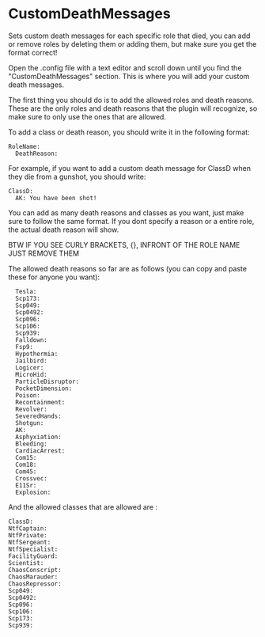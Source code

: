 # CustomDeathMessages
Sets custom death messages for each specific role that died, you can add or remove roles by deleting them or adding them, but make sure you get the format correct!

Open the .config file with a text editor and scroll down until you find the "CustomDeathMessages" section. This is where you will add your custom death messages.

The first thing you should do is to add the allowed roles and death reasons. These are the only roles and death reasons that the plugin will recognize, so make sure to only use the ones that are allowed.

To add a class or death reason, you should write it in the following format:


    RoleName:
      DeathReason:
      
For example, if you want to add a custom death message for ClassD when they die from a gunshot, you should write:

    ClassD:
      AK: You have been shot!
  
You can add as many death reasons and classes as you want, just make sure to follow the same format. If you dont specify a reason or a entire role, the actual death reason will show.

BTW IF YOU SEE CURLY BRACKETS, {}, INFRONT OF THE ROLE NAME JUST REMOVE THEM

The allowed death reasons so far are as follows (you can copy and paste these for anyone you want): 

      Tesla: 
      Scp173: 
      Scp049: 
      Scp0492: 
      Scp096: 
      Scp106: 
      Scp939: 
      Falldown: 
      Fsp9: 
      Hypothermia: 
      Jailbird: 
      Logicer: 
      MicroHid: 
      ParticleDisruptor: 
      PocketDimension: 
      Poison: 
      Recontainment: 
      Revolver: 
      SeveredHands: 
      Shotgun: 
      AK: 
      Asphyxiation: 
      Bleeding: 
      CardiacArrest: 
      Com15: 
      Com18: 
      Com45: 
      Crossvec: 
      E11Sr: 
      Explosion: 

And the allowed classes that are allowed are : 

    ClassD:
    NtfCaptain: 
    NtfPrivate: 
    NtfSergeant: 
    NtfSpecialist: 
    FacilityGuard: 
    Scientist: 
    ChaosConscript: 
    ChaosMarauder: 
    ChaosRepressor: 
    Scp049: 
    Scp0492: 
    Scp096: 
    Scp106:
    Scp173: 
    Scp939: 
